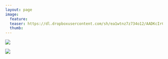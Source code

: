 ```yaml
---
layout: page
image:
  feature:
  teaser: https://dl.dropboxusercontent.com/sh/ea1wtnz7z734o12/AADKcIrCGg0BNe3U9bAWooWha/luontokuvat/talvi/3/DS44293-245px.jpg
  thumb:
---
```


[![](https://dl.dropboxusercontent.com/sh/ea1wtnz7z734o12/AAA-vDTRlVNstrD6TD4FMqGia/luontokuvat/talvi/3/DS44292-800px.jpg)](https://dl.dropboxusercontent.com/sh/ea1wtnz7z734o12/AADqarYtUQIccitAcPyC4eI_a/luontokuvat/talvi/3/DS44292.jpg)

[![](https://dl.dropboxusercontent.com/sh/ea1wtnz7z734o12/AAA5iWImvL84Rl3vcJ3w36zEa/luontokuvat/talvi/3/DS44293-800px.jpg)](https://dl.dropboxusercontent.com/sh/ea1wtnz7z734o12/AADKX3CjenHxogO1EmZPE5XOa/luontokuvat/talvi/3/DS44293.jpg)
